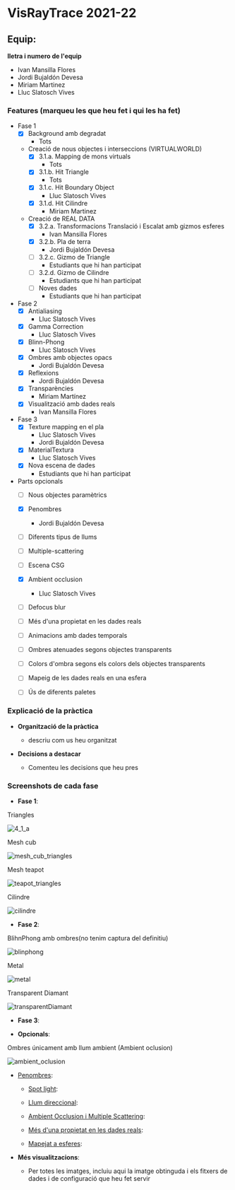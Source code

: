# VisRayTrace 2021-22

## Equip:
**lletra i numero de l'equip**
* Ivan Mansilla Flores
* Jordi Bujaldón Devesa
* Miriam Martinez
* Lluc Slatosch Vives

### Features (marqueu les que heu fet i qui les ha fet)
- Fase 1
    - [x] Background amb degradat
      - Tots
   
    - Creació de nous objectes i interseccions (VIRTUALWORLD) 
        - [x] 3.1.a. Mapping de mons virtuals
          - Tots
        - [x] 3.1.b. Hit Triangle
          - Tots
        - [x] 3.1.c. Hit Boundary Object
          - Lluc Slatosch Vives
        - [X] 3.1.d. Hit Cilindre
          - Miriam Martinez
    - Creació de REAL DATA
        - [X] 3.2.a. Transformacions Translació i Escalat amb gizmos esferes
          - Ivan Mansilla Flores
        - [X] 3.2.b. Pla de terra
          - Jordi Bujaldón Devesa
        - [ ] 3.2.c. Gizmo de Triangle
          - Estudiants que hi han participat
        - [ ] 3.2.d. Gizmo de Cilindre
          - Estudiants que hi han participat
        - [ ] Noves dades
          - Estudiants que hi han participat
       

- Fase 2
    - [x] Antialiasing
      - Lluc Slatosch Vives
    - [x] Gamma Correction
      - Lluc Slatosch Vives
    - [x] Blinn-Phong
      - Lluc Slatosch Vives
    - [x] Ombres amb objectes opacs
      - Jordi Bujaldón Devesa
    - [x] Reflexions
      - Jordi Bujaldón Devesa
    - [x] Transparències
      - Miriam Martínez
    - [x] Visualització amb dades reals
      - Ivan Mansilla Flores
    
    
- Fase 3
  - [x] Texture mapping en el pla
    - Lluc Slatosch Vives
    - Jordi Bujaldón Devesa
  - [x] MaterialTextura
    - Lluc Slatosch Vives
  - [x] Nova escena de dades
    - Estudiants que hi han participat
   
- Parts opcionals
  - [ ] Nous objectes paramètrics 
  - [x] Penombres
    - Jordi Bujaldón Devesa
   
  - [ ] Diferents tipus de llums 
    
  - [ ] Multiple-scattering 
   
  - [ ] Escena CSG 
  
  - [x] Ambient occlusion
    - Lluc Slatosch Vives
  - [ ] Defocus blur
   
  - [ ] Més d'una propietat en les dades reals
   
  - [ ] Animacions amb dades temporals
  
  - [ ] Ombres atenuades segons objectes transparents
  
  - [ ] Colors d'ombra segons els colors dels objectes transparents
  
  - [ ] Mapeig de les dades reals en una esfera
  
  - [ ] Ús de diferents paletes 
    
    
### Explicació de la pràctica    
  * **Organització de la pràctica**
    * descriu com us heu organitzat
  
  * **Decisions a destacar**
    * Comenteu les decisions que heu pres 
### Screenshots de cada fase
* **Fase 1**: 

Triangles


![4_1_a](https://user-images.githubusercontent.com/72191681/162272719-1ff32e4b-3a2c-499a-9176-aa1f8cfa05da.png)


Mesh cub

![mesh_cub_triangles](https://user-images.githubusercontent.com/72191681/162271526-859685b9-9c5f-433b-aed8-babaefdd2186.png)


Mesh teapot


![teapot_triangles](https://user-images.githubusercontent.com/72191681/162272610-cc921551-bfeb-4c39-bd4a-c0b2eaf46398.png)


Cilindre


![cilindre](https://user-images.githubusercontent.com/72191681/162274206-6956e227-fb2e-4321-ae75-6af993731026.jpeg)


* **Fase 2**: 


BlihnPhong amb ombres(no tenim captura del definitiu)


![blinphong](https://user-images.githubusercontent.com/72191681/162273404-1aae3471-cba1-4797-a769-f18a39425178.jpeg)

Metal

![metal](https://user-images.githubusercontent.com/72191681/162272172-6ac7ff17-1d77-4af4-a87f-37651907f87e.jpeg)


Transparent Diamant

![transparentDiamant](https://user-images.githubusercontent.com/72191681/162272802-6764937e-f6c7-40db-9bcc-28ddc28b9d04.jpeg)


* **Fase 3**: 


* **Opcionals**:


Ombres únicament amb llum ambient (Ambient oclusion)


![ambient_oclusion](https://user-images.githubusercontent.com/72191681/162271697-f30f60b2-f1f3-4e72-b526-773f02eba79c.png)


* <ins>Penombres</ins>: 

   * <ins>Spot light</ins>: 
   
  * <ins>Llum direccional</ins>: 

  * <ins>Ambient Occlusion i Multiple Scattering</ins>:
     
   * <ins>Més d'una propietat en les dades reals</ins>: 
   

   * <ins>Mapejat a esferes</ins>: 

* **Més visualitzacions**:

   * Per totes les imatges, incluiu aqui la imatge obtinguda i els fitxers de dades i de configuració que heu fet servir
